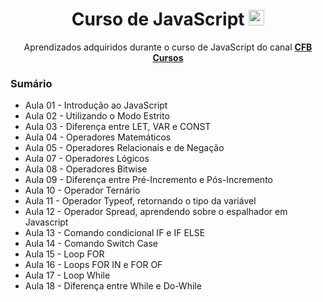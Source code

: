 <div align=center>
   <h1>Curso de JavaScript  <img height="25" width="25" src="https://cdn.simpleicons.org/javascript" /> </h1>
   <p>Aprendizados adquiridos durante o curso de JavaScript do canal <b><a href="https://youtube.com/playlist?list=PLx4x_zx8csUg_AxxbVWHEyAJ6cBdsYc0T&si=ouDcnFjWw4gfe6b5">CFB Cursos</a></b></p>
</div>

<h3>Sumário</h3>
<ul>
   <li>Aula 01 - Introdução ao JavaScript</li>
   <li>Aula 02 - Utilizando o Modo Estrito</li>
   <li>Aula 03 - Diferença entre LET, VAR e CONST</li>
   <li>Aula 04 - Operadores Matemáticos</li>
   <li>Aula 05 - Operadores Relacionais e de Negação </li>
   <li>Aula 07 - Operadores Lógicos</li>
   <li>Aula 08 - Operadores Bitwise</li>
   <li>Aula 09 - Diferença entre Pré-Incremento e Pós-Incremento</li>
   <li>Aula 10 - Operador Ternário</li>
   <li>Aula 11 - Operador Typeof, retornando o tipo da variável</li>
   <li>Aula 12 - Operador Spread, aprendendo sobre o espalhador em Javascript</li>
   <li>Aula 13 - Comando condicional IF e IF ELSE</li>
   <li>Aula 14 - Comando Switch Case</li>
   <li>Aula 15 - Loop FOR </li>
   <li>Aula 16 - Loops FOR IN e FOR OF </li>
   <li>Aula 17 - Loop While </li>
   <li>Aula 18 - Diferença entre While e Do-While </li>
</ul>


 
